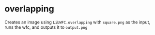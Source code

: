 # overlapping

Creates an image using `LibWFC.overlapping` with `square.png`
as the input, runs the wfc, and outputs it to `output.png`